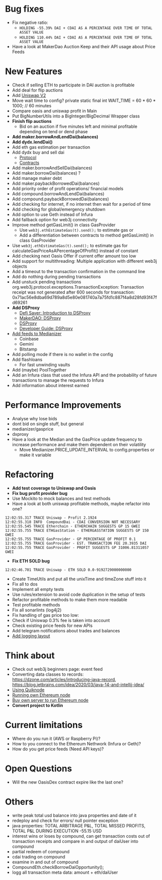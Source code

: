 # Bug fixes
- Fix negative ratio:
    - ```HOLDING -55.39% DAI + CDAI AS A PERCENTAGE OVER TIME OF TOTAL ASSET VALUE```
    - ```HOLDING 110.44% DAI + CDAI AS A PERCENTAGE OVER TIME OF TOTAL ASSET VALUE```
- Have a look at MakerDao Auction Keep and their API usage about Price Feeds

# New Features
- Check if selling ETH to participate in DAI auction is profitable
- Add deal for flip auctions
- Add [Uniswap V2](https://uniswap.org/blog/uniswap-v2/)
- Move wait time to config? private static final int WAIT_TIME = 60 * 60 * 1000; // 60 minutes
- Compare oasis and uniswap profit in Main
- Put BigNumberUtils into a BigInteger/BigDecimal Wrapper class
- **Finish flip auctions**
    - Bid on an auction if five minutes left and minimal profitable depending on tend or dend phase
- **Add maker.borrowAndLendDai(balances)**
- **Add dydx.lendDai()**
- Add eth gas estimation per transaction
- Add dydx buy and sell dai
    - [Protocol](https://docs.dydx.exchange/#/protocol) 
    - [Contracts](https://docs.dydx.exchange/#/contracts)
- Add maker.borrowAndSellDai(balances)
- Add maker.borrowDai(balances) ?
- Add manage maker debt
- Add maker.paybackBorrowedDai(balances)
- Add priority order of profit operations/ financial models
- Add compound.borrowAndLendDai(balances)
- Add compound.paybackBorrowedDai(balances)
- Add checking for internet, if no internet then wait for a period of time
- Add checking for global/emergency shutdown
- Add option to use Geth instead of Infura
- Add fallback option for web3j connectivity
- Improve method getGasLimit() in class GasProvider
    - Use ```web3j.ethEstimateGas(t).send();``` to estimate gas or
    - Add a differentiation between contracts to method getGasLimit() in class GasProvider
- Use ```web3j.ethEstimateGas(t).send();``` to estimate gas for calculateGasPriceAsAPercentageOfProfit() instead of constant
- Add checking next Oasis Offer if current offer amount too low
- Add support for multithreading: Multiple application with different web3j objects
- Add a timeout to the transaction confirmation in the command line
- Add do nothing during pending transactions
- Add unstuck pending transactions org.web3j.protocol.exceptions.TransactionException: Transaction receipt was not generated after 600 seconds for transaction: 0x71ac56e8dba69d789a8d5e80e081740a7a75fd1c887f4a8d28fd93f47fd69261
- **Add DSProxy**
    - [Defi Saver: Introduction to DSProxy](https://medium.com/defi-saver/a-short-introduction-to-makers-dsproxy-and-why-we-l-it-c88932595be)
    - [MakerDAO: DSProxy](https://docs.makerdao.com/daiUser.js/advanced-configuration/using-ds-proxy)
    - [DSProxy](https://github.com/dapphub/ds-proxy)
    - [Developer Guide: DSProxy](https://github.com/makerdao/developerguides/blob/master/devtools/working-with-dsproxy/working-with-dsproxy.md)
- [Add feeds to Medianizer ](https://www.reddit.com/r/MakerDAO/comments/b96kbg/what_is_the_external_source_of_the_dai_usd_peg/)
    - Coinbase
    - Gemini
    - Bitstamp
- Add polling mode if there is no wallet in the config
- Add flashloans
    - For fast unwinding vaults
- Add (maybe) PoolTogether
- Add an Infura class that used the Infura API and the probability of future transactions to manage the requests to Infura
- Add information about interest earned


# Performance Improvements
- Analyse why lose bids
- dont bid on single stuff, but general
- medianizer/gasprice
- dxproxy
- Have a look at the Median and the GasPrice update frequency to increase performance and make them dependent on their volatility
    - Move Medianizer.PRICE_UPDATE_INTERVAL to config.properties or make it variable

# Refactoring
- **Add test coverage to Uniswap and Oasis**
- **Fix bug profit provider bug**
- Use Mockito to mock balances and test methods
- Have a look at both uniswap profitable methods, maybe refactor into one?

```
12:02:55.317 TRACE Uniswap - Profit 2.1924
12:02:55.318 INFO  CompoundDai - CDAI CONVERSION NOT NECESSARY
12:02:55.545 TRACE Etherchain - ETHERCHAIN SUGGESTS GP 15 GWEI
12:02:55.755 TRACE ETHGasStation - ETHERGASSTATION SUGGESTS GP 150 GWEI
12:02:55.755 TRACE GasProvider - GP PERCENTAGE OF PROFIT 0.1
12:02:55.755 TRACE GasProvider - EST. TRANSACTION FEE 20.3935 DAI
12:02:55.755 TRACE GasProvider - PROFIT SUGGESTS GP 31006.81311057 GWEI
```
- **Fix ETH SOLD bug**
```
12:02:46.701 TRACE Uniswap - ETH SOLD 0.0-9192729000000000
```
- Create TimeUtils and put all the unixTime and timeZone stuff into it
- Fix all to dos
- Implement all empty tests
- Use rules/extension to avoid code duplication in the setup of tests
- Refactor profitable methods to make them more readable
- Test profitable methods
- Fix all sonarlints (log4j2)
- Fix handling of gas price too low:
- Check if Uniswap 0.3% fee is taken into account
- Check existing price feeds for new APIs
- Add telegram notifications about trades and balances
- [Add logging layout](http://logback.qos.ch/manual/layouts.html) 

# Think about
- Check out web3j beginners page: event feed
- Converting data classes to records: https://dzone.com/articles/introducing-java-record, https://blog.jetbrains.com/idea/2020/03/java-14-and-intellij-idea/
- [Using Quiknode](https://www.quiknode.io/)
- [Running own Ethereum node](https://docs.ethhub.io/using-ethereum/running-an-ethereum-node/)
- [Buy own server to run Ethereum node](https://medium.com/coinmonks/running-ethereum-full-nodes-a-guide-for-the-barely-motivated-a8a13e7a0d31)
- **Convert project to Kotlin**

# Current limitations
- Where do you run it (AWS or Raspberry Pi)?
- How to you connect to the Ethereum Nethwork (Infura or Geth)?
- How do you get price feeds (Need API keys)?

# Open Questions
- Will the new OasisDex contract expire like the last one?

# Others
- write peak total usd balance into java properties and date of it
- redeploy and check for errors/ null pointer exception
- java properties: TOTAL ARBITRAGE P&L, TOTAL MISSED PROFITS, TOTAL P&L DURING EXECUTION    -55.15 USD
- interest wins or loses by compound, can get transaction costs out of transaction receipts and compare in and output of daiUser into compound
- partial redeem of compound
- cdai trading on compound
- examine in and out of compound
- CompoundEth.checkBorrowDaiOpportunity();
- logg all transaction meta data: amount + eth/daiUser